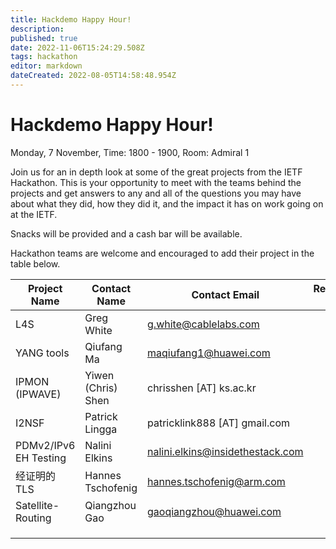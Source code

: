 ```yaml
---
title: Hackdemo Happy Hour!
description: 
published: true
date: 2022-11-06T15:24:29.508Z
tags: hackathon
editor: markdown
dateCreated: 2022-08-05T14:58:48.954Z
---
```


# Hackdemo Happy Hour!

Monday, 7 November, Time: 1800 - 1900, Room: Admiral 1

Join us for an in depth look at some of the great projects from the IETF Hackathon. This is your opportunity to meet with the teams behind the projects and get answers to any and all of the questions you may have about what they did, how they did it, and the impact it has on work going on at the IETF. 

Snacks will be provided and a cash bar will be available.

Hackathon teams are welcome and encouraged to add their project in the table below.

| Project Name  |  Contact Name |  Contact Email |  Reference Link  |
|---|---|---|---|
| L4S | Greg White | g.white@cablelabs.com  |   |
| YANG tools | Qiufang Ma | maqiufang1@huawei.com  |   |
| IPMON (IPWAVE) | Yiwen (Chris) Shen | chrisshen [AT] ks.ac.kr |   |
| I2NSF  | Patrick Lingga | patricklink888 [AT] gmail.com |   |
| PDMv2/IPv6 EH Testing | Nalini Elkins| nalini.elkins@insidethestack.com | |
| 经证明的 TLS | Hannes Tschofenig | hannes.tschofenig@arm.com | |
| Satellite-Routing  | Qiangzhou Gao  |  gaoqiangzhou@huawei.com
| | | | | 
|   |   |   |   |
|   |   |   |   |